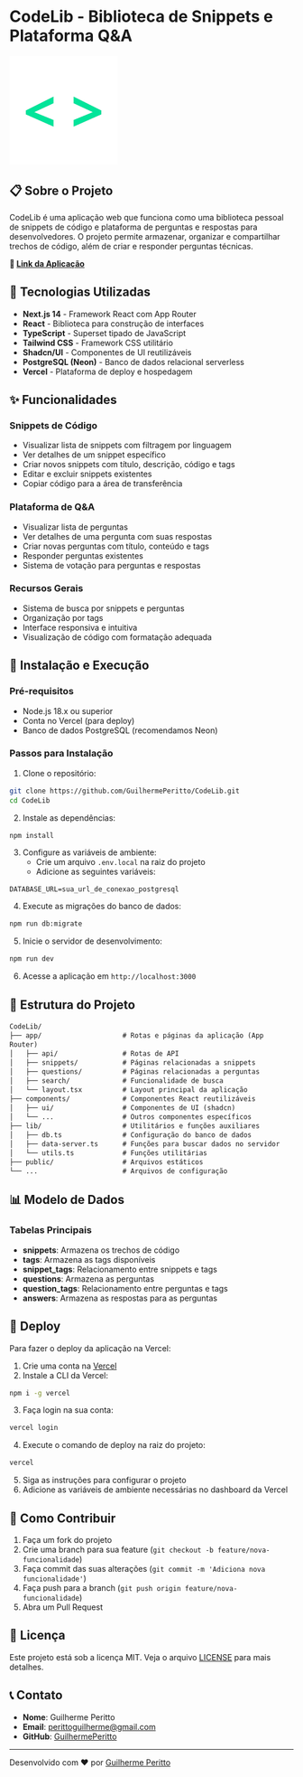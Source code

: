 # CodeLib - Biblioteca de Snippets e Plataforma Q&A

![CodeLib Logo](/public/icons/icon-192x192.png)

## 📋 Sobre o Projeto

CodeLib é uma aplicação web que funciona como uma biblioteca pessoal de snippets de código e plataforma de perguntas e respostas para desenvolvedores. O projeto permite armazenar, organizar e compartilhar trechos de código, além de criar e responder perguntas técnicas.

**🔗 [Link da Aplicação](https://codelib-peritto.vercel.app)**

## 🚀 Tecnologias Utilizadas

- **Next.js 14** - Framework React com App Router
- **React** - Biblioteca para construção de interfaces
- **TypeScript** - Superset tipado de JavaScript
- **Tailwind CSS** - Framework CSS utilitário
- **Shadcn/UI** - Componentes de UI reutilizáveis
- **PostgreSQL (Neon)** - Banco de dados relacional serverless
- **Vercel** - Plataforma de deploy e hospedagem

## ✨ Funcionalidades

### Snippets de Código
- Visualizar lista de snippets com filtragem por linguagem
- Ver detalhes de um snippet específico
- Criar novos snippets com título, descrição, código e tags
- Editar e excluir snippets existentes
- Copiar código para a área de transferência

### Plataforma de Q&A
- Visualizar lista de perguntas
- Ver detalhes de uma pergunta com suas respostas
- Criar novas perguntas com título, conteúdo e tags
- Responder perguntas existentes
- Sistema de votação para perguntas e respostas

### Recursos Gerais
- Sistema de busca por snippets e perguntas
- Organização por tags
- Interface responsiva e intuitiva
- Visualização de código com formatação adequada

## 🔧 Instalação e Execução

### Pré-requisitos
- Node.js 18.x ou superior
- Conta no Vercel (para deploy)
- Banco de dados PostgreSQL (recomendamos Neon)

### Passos para Instalação

1. Clone o repositório:
```bash
git clone https://github.com/GuilhermePeritto/CodeLib.git
cd CodeLib
```

2. Instale as dependências:
```bash
npm install
```

3. Configure as variáveis de ambiente:
   - Crie um arquivo `.env.local` na raiz do projeto
   - Adicione as seguintes variáveis:
```
DATABASE_URL=sua_url_de_conexao_postgresql
```

4. Execute as migrações do banco de dados:
```bash
npm run db:migrate
```

5. Inicie o servidor de desenvolvimento:
```bash
npm run dev
```

6. Acesse a aplicação em `http://localhost:3000`

## 📁 Estrutura do Projeto

```
CodeLib/
├── app/                    # Rotas e páginas da aplicação (App Router)
│   ├── api/                # Rotas de API
│   ├── snippets/           # Páginas relacionadas a snippets
│   ├── questions/          # Páginas relacionadas a perguntas
│   ├── search/             # Funcionalidade de busca
│   └── layout.tsx          # Layout principal da aplicação
├── components/             # Componentes React reutilizáveis
│   ├── ui/                 # Componentes de UI (shadcn)
│   └── ...                 # Outros componentes específicos
├── lib/                    # Utilitários e funções auxiliares
│   ├── db.ts               # Configuração do banco de dados
│   ├── data-server.ts      # Funções para buscar dados no servidor
│   └── utils.ts            # Funções utilitárias
├── public/                 # Arquivos estáticos
└── ...                     # Arquivos de configuração
```

## 📊 Modelo de Dados

### Tabelas Principais

- **snippets**: Armazena os trechos de código
- **tags**: Armazena as tags disponíveis
- **snippet_tags**: Relacionamento entre snippets e tags
- **questions**: Armazena as perguntas
- **question_tags**: Relacionamento entre perguntas e tags
- **answers**: Armazena as respostas para as perguntas

## 🚀 Deploy

Para fazer o deploy da aplicação na Vercel:

1. Crie uma conta na [Vercel](https://vercel.com)
2. Instale a CLI da Vercel:
```bash
npm i -g vercel
```

3. Faça login na sua conta:
```bash
vercel login
```

4. Execute o comando de deploy na raiz do projeto:
```bash
vercel
```

5. Siga as instruções para configurar o projeto
6. Adicione as variáveis de ambiente necessárias no dashboard da Vercel

## 🤝 Como Contribuir

1. Faça um fork do projeto
2. Crie uma branch para sua feature (`git checkout -b feature/nova-funcionalidade`)
3. Faça commit das suas alterações (`git commit -m 'Adiciona nova funcionalidade'`)
4. Faça push para a branch (`git push origin feature/nova-funcionalidade`)
5. Abra um Pull Request

## 📝 Licença

Este projeto está sob a licença MIT. Veja o arquivo [LICENSE](LICENSE) para mais detalhes.

## 📞 Contato

- **Nome**: Guilherme Peritto
- **Email**: perittoguilherme@gmail.com
- **GitHub**: [GuilhermePeritto](https://github.com/GuilhermePeritto)

---

Desenvolvido com ❤️ por [Guilherme Peritto](https://github.com/GuilhermePeritto)
